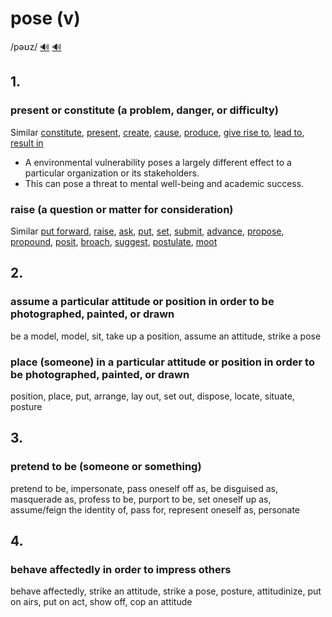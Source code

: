 # pose (v)

/pəʊz/ [🔊](https://www.oxfordlearnersdictionaries.com/media/english/uk_pron/p/pos/pose_/pose__gb_2.mp3) [🔊](https://www.oxfordlearnersdictionaries.com/media/english/us_pron/p/pos/pose_/pose__us_1.mp3)

## 1.

### present or constitute (a problem, danger, or difficulty)

Similar [constitute](), [present](), [create](), [cause](), [produce](), [give rise to](), [lead to](), [result in]()

- A environmental vulnerability poses a largely different effect to a particular organization or its stakeholders.
- This can pose a threat to mental well-being and academic success.

### raise (a question or matter for consideration)

Similar [put forward](), [raise](), [ask](), [put](), [set](), [submit](), [advance](), [propose](), [propound](), [posit](), [broach](), [suggest](), [postulate](), [moot]()

## 2.

### assume a particular attitude or position in order to be photographed, painted, or drawn

be a model, model, sit, take up a position, assume an attitude, strike a pose

### place (someone) in a particular attitude or position in order to be photographed, painted, or drawn

position, place, put, arrange, lay out, set out, dispose, locate, situate, posture

## 3.

### pretend to be (someone or something)

pretend to be, impersonate, pass oneself off as, be disguised as, masquerade as, profess to be, purport to be, set oneself up as, assume/feign the identity of, pass for, represent oneself as, personate

## 4.

### behave affectedly in order to impress others

behave affectedly, strike an attitude, strike a pose, posture, attitudinize, put on airs, put on act, show off, cop an attitude
